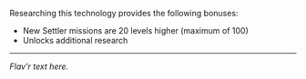 Researching this technology provides the following bonuses:
* New Settler missions are 20 levels higher (maximum of 100)
* Unlocks additional research

---

_Flav'r text here._
